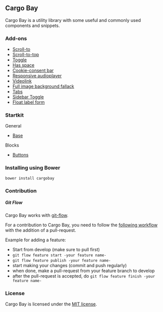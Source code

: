 ## Cargo Bay
Cargo Bay is a utility library with some useful and commonly used components and snippets.


### Add-ons
- [Scroll-to](add-ons/scroll-to/)
- [Scroll-to-top](add-ons/scroll-to-top/)
- [Toggle](add-ons/toggle/)
- [Has space](add-ons/has-space/)
- [Cookie-consent bar](add-ons/cookie-consent/)
- [Responsive audioplayer](add-ons/audioplayer/)
- [Videolink](add-ons/videolink/)
- [Full image background fallack](add-ons/full-img-bg/)
- [Tabs](add-ons/tabs/)
- [Sidebar Toggle](add-ons/sidebar-toggle/)
- [Float label form](add-ons/float-label-form/)


### Startkit
General
- [Base](startkit/general/base/)

Blocks
- [Buttons](startkit/blocks/buttons/)


### Installing using Bower
```
bower install cargobay
```


### Contribution

##### Git Flow
Cargo Bay works with [git-flow](https://github.com/nvie/gitflow).

For a contribution to Cargo Bay, you need to follow the [following workflow](https://github.com/nvie/gitflow#initialization) with the addition of a pull-request.

Example for adding a feature:
- Start from develop (make sure to pull first)
- `git flow feature start -your feature name-`
- `git flow feature publish -your feature name-`
- start making your changes (commit and push regularly)
- when done, make a pull-request from your feature branch to develop
- after the pull-request is accepted, do `git flow feature finish -your feature name-`


### License
Cargo Bay is licensed under the [MIT license](http://opensource.org/licenses/MIT).
